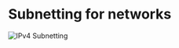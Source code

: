 # Subnetting for networks


![IPv4 Subnetting](https://kwiatriot.s3.us-west-2.amazonaws.com/github-helperDocs/IPv4_Subnetting.png)

